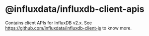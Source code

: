 # @influxdata/influxdb-client-apis

Contains client APIs for InfluxDB v2.x. See https://github.com/influxdata/influxdb-client-js to know more.
